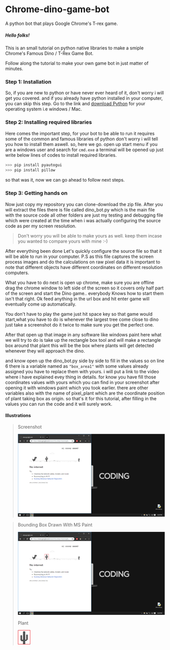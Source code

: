 # Chrome-dino-game-bot
A python bot that plays Google Chrome's T-rex game.
##### Hello folks!
This is an small tutorial on python native libraries to make a smiple Chrome's Famous Dino / T-Rex Game Bot.

Follow along the tutorial to make your own game bot in just matter of minutes.

### Step 1: Installation

So, if you are new to python or have never ever heard of it, don't worry i will get you covered.
and if you already have python installed in your computer, you can skip this step.
Go to the link and [download Python](https://www.python.org/downloads/) for your operating system i.e windows / Mac.

### Step 2: Installing required libraries

Here comes the important step, for your bot to be able to run it requires some of the common and famous libraries of python don't worry i will tell you how to install them aswell. so, here we go. open up start menu if you are a windows user and search for `cmd.exe` a terminal will be opened up just write below lines of codes to install required libraries.

```python
>>> pip install pyautogui
>>> pip install pillow
```
so that was it, now we can go ahead to follow next steps.

### Step 3: Getting hands on

Now just copy my repository you can clone-download the zip file.
After you will extract the files there is file called dino_bot.py which is the main file with the source code all other folders are just my testing and debugging file which were created at the time when i was actually configuring the source code as per my screen resolution.

> Don't worry you will be able to make yours as well. keep them incase you wanted to compare yours with mine :-)

After everything been done Let's quickly configure the source file so that it will be able to run in your computer. P.S as this file captures the screen process images and do the calculations on raw pixel data it is important to note that different objects have different coordinates on different resolution computers.

What you have to do next is open up chrome, make sure you are offline drag the chrome window to left side of the screen so it covers only half part of the screen and start the Dino game.. everybody Knows how to start them isn't that right. Ok feed anything in the url box and hit enter game will eventually come up automatically.

You don't have to play the game just hit space key so that game would start,what you have to do is whenever the largest tree come close to dino just take a screenshot do it twice to make sure you get the perfect one.

After that open up that image in any software like windows paint
here what we will try to do is take up the rectangle box tool and will make a rectangle box around that plant this will be the box where plants will get detected whenever they will approach the dino.

and know open up the dino_bot.py side by side to fill in the values so on line 6 there is a variable named as `"box_area1"` with some values already assigned you have to replace them with yours. i will put a link to the video where i have explained evey thing in details.
for know you have fill those coordinates values with yours which you can find in your screenshot after opening it with windows paint which you took earlier.
there are other variables also with the name of pixel_plant which are the coordinate position of plant taking box as origin. so that's it for this tutorial, after filling in the values you can run the code and it will surely work.

#### Illustrations

> Screenshot
>
> ![](Screenshots/Raw_screenshot.png)



> Bounding Box Drawn With MS Paint
>
> ![](Screenshots/Bbox_points.png)
>
> Plant
>
> ![](Screenshots/bbox.png)


